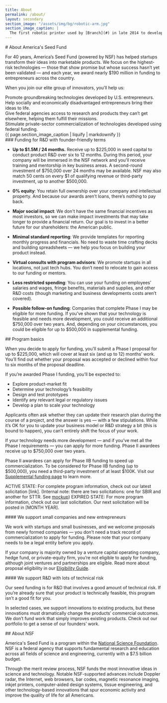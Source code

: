 ```yaml
---
title: About
permalink: /about/
layout: secondary
section_image: "/assets/img/bg/robotic-arm.jpg"
section_image_caption: |
  The first robotic printer used by [Branch](#) in late 2014 to develop the initial proof of concept for CFAB® prior to SBIR Phase I research.
---
```

<section class="section-header background-light-blue">
<div class="usa-section usa-content usa-grid">
<div class="usa-width-one-whole" markdown="1">
# About America's Seed Fund

<p class="text-medium">For 40 years, America’s Seed Fund (powered by NSF) has helped startups transform their ideas into marketable products. We focus on the highest-risk technologies — those that show promise but whose success hasn’t yet been validated — and each year, we award nearly $190 million in funding to entrepreneurs across the country.</p>
<div class="usa-width-one-whole" markdown="1">

When you join our elite group of innovators, you’ll help us:

</div>
</div>
<div class="usa-width-one-fourth" markdown="1">
Promote groundbreaking technologies developed by U.S. entrepreneurs.
</div>
<div class="usa-width-one-fourth" markdown="1">
Help socially and economically disadvantaged entrepreneurs bring their ideas to life.
</div>
<div class="usa-width-one-fourth" markdown="1">
Give federal agencies access to research and products they can’t get elsewhere, helping them fulfill their missions.
</div>
<div class="usa-width-one-fourth" markdown="1">
Stimulate private-sector commercialization of technologies developed using federal funding.
</div>
</div>
</section>
<section class="section-background-image">
  <div class="usa-grid">
    <div class="usa-width-one-third">
      <div class="caption">{{ page.section_image_caption | liquify | markdownify }}</div>
    </div>
  </div>
</section>
<section class="section-about-asf">
<div class="usa-section usa-content usa-grid" markdown="1">
<div class="usa-width-one-third" markdown="1">
### Funding for R&D with founder-friendly terms
</div>

<div class="usa-width-two-thirds" markdown="1">

- **Up to $1.5M / 24 months.** Receive up to $225,000 in seed capital to conduct product R&D over six to 12 months. During this period, your company will be immersed in the NSF network and you'll receive training and mentorship in key business areas. A second-round investment of $750,000 over 24 months may be available. NSF may also match 50 cents on every $1 of qualifying revenue or third-party investment, up to another $500,000.

- **0% equity**: You retain full ownership over your company and intellectual property. And because our awards aren’t loans, there’s nothing to pay back.

- **Major social impact**: We don't have the same financial incentives as most investors, so we can make impact investments that may take longer to provide a financial return. Our goal is to invest in a better future for our shareholders: the American public.

- **Minimal standard reporting**: We provide templates for reporting monthly progress and financials. No need to waste time crafting decks and building spreadsheets — we help you focus on building your product instead.

- **Virtual consults with program advisors**: We promote startups in all locations, not just tech hubs. You don’t need to relocate to gain access to our funding or mentors.

- **Less restricted spending**: You can use your funding on employees’ salaries and wages, fringe benefits, materials and supplies, and other R&D costs (though marketing and business developments costs aren’t covered).

- **Possible follow-on funding**: Companies that complete Phase I may be eligible for more funding. If you’ve shown that your technology is feasible and needs more development, you could receive an additional $750,000 over two years. And, depending on your circumstances, you could be eligible for up to $500,000 in supplemental funding.
</div>
</div>
</section>
<section class="background-white">
<div class="usa-section usa-content usa-grid" markdown="1">
## Program basics

When you decide to apply for funding, you’ll submit a Phase I proposal for up to $225,000, which will cover at least six (and up to 12) months’ work. You’ll find out whether your proposal was accepted or declined within four to six months of the proposal deadline.

If you’re awarded Phase I funding, you’ll be expected to:

- Explore product-market fit
- Determine your technology’s feasibility
- Design and test prototypes
- Identify any relevant legal or regulatory issues
- Develop a plan to scale your technology

Applicants often ask whether they can update their research plan during the course of a project, and the answer is yes — with a few stipulations. While it’s OK for you to update your business model or R&D strategy a bit (this is bound to happen), you can’t entirely shift the focus of your work.

If your technology needs more development — and if you’ve met all the Phase I requirements — you can apply for more funding. Phase II awardees receive up to $750,000 over two years.

Phase II awardees can apply for Phase IIB funding to speed up commercialization. To be considered for Phase IIB funding (up to $500,000), you need a third-party investment of at least $100K. Visit our [Supplemental funding page](https://www.nsf.gov/eng/iip/sbir/Supplement/) to learn more.

ACTIVE STATE: For complete program information, check out our latest solicitation [link]. (Internal note: there are two solicitations: one for SBIR and another for STTR. See [mockup](https://federalist-proxy.app.cloud.gov/preview/18f/nsf-sbir/explore/about/index.html))
EXPIRED STATE: For more program information, check out our last solicitation. Our next solicitation will be posted in [MONTH YEAR].
</div>
</section>
<section class="background-light-neutral">
<div class="usa-section usa-content usa-grid" >
<div class="usa-width-one-half" markdown="1">
#### We support small companies and new entrepreneurs

We work with startups and small businesses, and we welcome proposals from newly formed companies — you don’t need a track record of commercialization to apply for funding. Please note that your company needs to be a legal entity before you apply.

If your company is majority owned by a venture capital operating company, hedge fund, or private-equity firm, you’re not eligible to apply for funding, although joint ventures and partnerships are eligible. Read more about proposal eligibility in our [Eligibility Guide](#).
</div>
<div class="usa-width-one-half" markdown="1">
#### We support R&D with lots of technical risk

Our seed funding is for R&D that involves a good amount of technical risk. If you’re already sure that your product is technically feasible, this program isn’t a good fit for you.

In selected cases, we support innovations to existing products, but these innovations must dramatically change the products’ commercial outcomes. We don’t fund work that simply improves existing products. Check out our portfolio to get a sense of our founders’ work.
</div>
</div>
</section>
<section class="background-light-blue">
<div class="usa-section usa-content usa-grid" markdown="1">
## About NSF

America's Seed Fund is a program within the [National Science Foundation](https://www.nsf.gov/). NSF is a federal agency that supports fundamental research and education across all fields of science and engineering, currently with a $7.5 billion budget.

Through the merit review process, NSF funds the most innovative ideas in science and technology. Notable NSF-supported advances include Doppler radar, the Internet, web browsers, bar codes, magnetic resonance imaging, inkjet printers, computer-aided design systems, tissue engineering, and other technology-based innovations that spur economic activity and improve the quality of life for all Americans.
</div>
</section>
<!--
<section class="section-program-directors">
<div class="usa-section usa-content usa-grid" markdown="1">
## Psrogram directors
Our program directors are domain experts from diverse fields — get to know them here.

{% include program-directors.html %}
</div>
</section>
-->
